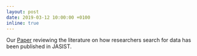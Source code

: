 ```yaml
---
layout: post
date: 2019-03-12 10:00:00 +0100
inline: true
---
```


Our [Paper](https://doi.org/10.1002/asi.24165) reviewing the literature on how researchers search for data has been published in JASIST.
